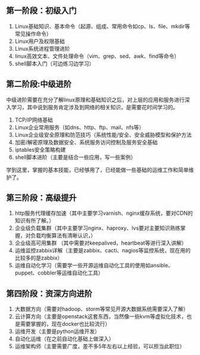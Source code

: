 
## 第一阶段：初级入门
1. Linux基础知识、基本命令（起源、组成、常用命令如cp、ls、file、mkdir等常见操作命令）
2. Linux用户及权限基础
3. Linux系统进程管理进阶
4. linux高效文本、文件处理命令（vim、grep、sed、awk、find等命令）
5. shell脚本入门（可边练习边学习）


## 第二阶段:中级进阶
中级进阶需要在充分了解linux原理和基础知识之后，对上层的应用和服务进行深入学习，其中说到服务肯定涉及到网络的相关知识，是需要花时间学习的。
1. TCP/IP网络基础
2. Linux企业常用服务（如dns、http、ftp、mail、nfs等）
3. Linux企业级安全原理和防范技巧（系统性能/安全、安全威胁模型和保护方法
4. 加密/解密原理及数据安全、系统服务访问控制及服务安全基础
5. iptables安全策略构建
6. shell脚本进阶（主要是结合一些应用，写一些案例）

学到这里，掌握的基本技能，已经够用了，已经能做一些基础的运维工作和简单维护了。


## 第三阶段：高级提升
1. http服务代理缓存加速（其中主要学习varnish、nginx缓存系统，要对CDN的知识有所了解。）
2. 企业级负载集群（其中主要学习nginx、haproxy、lvs要对主要知识熟练掌握，对负载均衡算法有清晰认识，）
3. 企业级高可用集群 （其中需要对keepalived，heartbeat等进行深入讲解）
4. 运维监控zabbix详解（主要是zabbix、cacti、nagios等监控系统，现在用的比较多的是zabbix）
5. 运维自动化学习（需要学一些开源运维自动化工具的使用如ansible、puppet、cobbler等运维自动化工具）


## 第四阶段：资深方向进阶
1. 大数据方向（需要对hadoop、storm等常见开源大数据系统需要深入了解）
2. 云计算方向（主要是openstack这套东西，当然像一些kvm等虚拟化技术，也是需要掌握的，现在docker也比较流行）
3. 运维开发（主要是python运维开发）
4. 自动化运维（在之前自动化基础上做深入）
5. 运维架构师（主要需要广度，差不多5年左右以上经验，可以担当此职位）